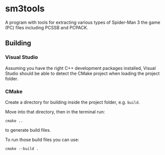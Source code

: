 # sm3tools

A program with tools for extracting various types of Spider-Man 3 the game (PC) files including PCSSB and PCPACK.

## Building

### Visual Studio
Assuming you have the right C++ development packages installed,
Visual Studio should be able to detect the CMake project when 
loading the project folder.

### CMake
Create a directory for building inside the project folder, e.g. `build`.

Move into that directory, then in the terminal run:
```
cmake ..
```
to generate build files.

To run those build files you can use:
```
cmake --build .
```